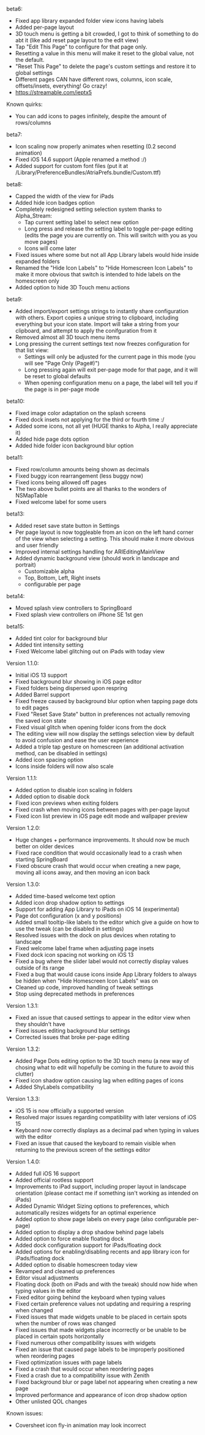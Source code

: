 beta6:
- Fixed app library expanded folder view icons having labels
- Added per-page layout
- 3D touch menu is getting a bit crowded, I got to think of something to do abt it (like add reset page layout to the edit view)
- Tap "Edit This Page" to configure for that page only.
- Resetting a value in this menu will make it reset to the global value, not the default. 
- "Reset This Page" to delete the page's custom settings and restore it to global settings
- Different pages CAN have different rows, columns, icon scale, offsets/insets, everything! Go crazy!
- https://streamable.com/ieptx5

Known quirks:
- You can add icons to pages infinitely, despite the amount of rows/columns

beta7:
- Icon scaling now properly animates when resetting (0.2 second animation)
- Fixed iOS 14.6 support (Apple renamed a method :/)
- Added support for custom font files (put it at /Library/PreferenceBundles/AtriaPrefs.bundle/Custom.ttf)

beta8:
- Capped the width of the view for iPads
- Added hide icon badges option
- Completely redesigned setting selection system thanks to Alpha_Stream:
    - Tap current setting label to select new option
    - Long press and release the setting label to toggle per-page editing (edits the page you are currently on. This will switch with you as you move pages)
    - Icons will come later
- Fixed issues where some but not all App Library labels would hide inside expanded folders
- Renamed the "Hide Icon Labels" to "Hide Homescreen Icon Labels" to make it more obvious that switch is intended to hide labels on the homescreen only
- Added option to hide 3D Touch menu actions

beta9:
- Added import/export settings strings to instantly share configuration with others. Export copies a unique string to clipboard, including everything but your icon state. Import will take a string from your clipboard, and attempt to apply the conifguration from it
- Removed almost all 3D touch menu items
- Long pressing the current settings text now freezes configuration for that list view:
    - Settings will only be adjusted for the current page in this mode (you will see "Page Only (Page#)")
    - Long pressing again will exit per-page mode for that page, and it will be reset to global defaults
    - When opening configuration menu on a page, the label will tell you if the page is in per-page mode

beta10:
- Fixed image color adaptation on the splash screens
- Fixed dock insets not applying for the third or fourth time :/
- Added some icons, not all yet (HUGE thanks to Alpha, I really appreciate it)
- Added hide page dots option
- Added hide folder icon background blur option

beta11:
- Fixed row/column amounts being shown as decimals
- Fixed buggy icon rearrangement (less buggy now)
- Fixed icons being allowed off pages
- The two above bullet points are all thanks to the wonders of NSMapTable
- Fixed welcome label for some users

beta13:
- Added reset save state button in Settings
- Per page layout is now toggleable from an icon on the left hand corner of the view when selecting a setting. This should make it more obvious and user friendly
- Improved internal settings handling for ARIEditingMainView
- Added dynamic background view (should work in landscape and portrait)
    - Customizable alpha
    - Top, Bottom, Left, Right insets
    - configurable per page

beta14:
- Moved splash view controllers to SpringBoard
- Fixed splash view controllers on iPhone SE 1st gen

beta15:
- Added tint color for background blur
- Added tint intensity setting
- Fixed Welcome label glitching out on iPads with today view

Version 1.1.0:
- Initial iOS 13 support
- Fixed background blur showing in iOS page editor
- Fixed folders being dispersed upon respring
- Added Barrel support
- Fixed freeze caused by background blur option when tapping page dots to edit pages
- Fixed "Reset Save State" button in preferences not actually removing the saved icon state
- Fixed visual glitch when opening folder icons from the dock
- The editing view will now display the settings selection view by default to avoid confusion and ease the user experience
- Added a triple tap gesture on homescreen (an additional activation method, can be disabled in settings)
- Added icon spacing option
- Icons inside folders will now also scale

Version 1.1.1:
- Added option to disable icon scaling in folders
- Added option to disable dock
- Fixed icon previews when exiting folders
- Fixed crash when moving icons between pages with per-page layout
- Fixed icon list preview in iOS page edit mode and wallpaper preview

Version 1.2.0:
- Huge changes + performance improvements. It should now be much better on older devices
- Fixed race condition that would occasionally lead to a crash when starting SpringBoard
- Fixed obscure crash that would occur when creating a new page, moving all icons away, and then moving an icon back

Version 1.3.0:
- Added time-based welcome text option
- Added icon drop shadow option to settings
- Support for adding App Library to iPads on iOS 14 (experimental)
- Page dot configuration (x and y positions)
- Added small tooltip-like labels to the editor which give a guide on how to use the tweak (can be disabled in settings)
- Resolved issues with the dock on plus devices when rotating to landscape
- Fixed welcome label frame when adjusting page insets
- Fixed dock icon spacing not working on iOS 13
- Fixed a bug where the slider label would not correctly display values outside of its range
- Fixed a bug that would cause icons inside App Library folders to always be hidden when "Hide Homescreen Icon Labels" was on
- Cleaned up code, improved handling of tweak settings
- Stop using deprecated methods in preferences

Version 1.3.1:
- Fixed an issue that caused settings to appear in the editor view when they shouldn't have
- Fixed issues editing background blur settings
- Corrected issues that broke per-page editing

Version 1.3.2:
- Added Page Dots editing option to the 3D touch menu (a new way of chosing what to edit will hopefully be coming in the future to avoid this clutter)
- Fixed icon shadow option causing lag when editing pages of icons
- Added ShyLabels compatibility

Version 1.3.3:
- iOS 15 is now officially a supported version
- Resolved major issues regarding compatibility with later versions of iOS 15
- Keyboard now correctly displays as a decimal pad when typing in values with the editor
- Fixed an issue that caused the keyboard to remain visible when returning to the previous screen of the settings editor

Version 1.4.0:
- Added full iOS 16 support
- Added official rootless support
- Improvements to iPad support, including proper layout in landscape orientation (please contact me if something isn't working as intended on iPads)
- Added Dynamic Widget Sizing options to preferences, which automatically resizes widgets for an optimal experience
- Added option to show page labels on every page (also configurable per-page)
- Added option to display a drop shadow behind page labels
- Added option to force enable floating dock
- Added dock configuration support for iPads/floating dock
- Added options for enabling/disabling recents and app library icon for iPads/floating dock
- Added option to disable homescreen today view
- Revamped and cleaned up preferences
- Editor visual adjustments
- Floating dock (both on iPads and with the tweak) should now hide when typing values in the editor
- Fixed editor going behind the keyboard when typing values
- Fixed certain preference values not updating and requiring a respring when changed
- Fixed issues that made widgets unable to be placed in certain spots when the number of rows was changed
- Fixed issues that made widgets place incorrectly or be unable to be placed in certain spots horizontally
- Fixed numerous other compatibility issues with widgets
- Fixed an issue that caused page labels to be improperly positioned when reordering pages
- Fixed optimization issues with page labels
- Fixed a crash that would occur when reordering pages
- Fixed a crash due to a compatibility issue with Zenith
- Fixed background blur or page label not appearing when creating a new page
- Improved performance and appearance of icon drop shadow option
- Other unlisted QOL changes

Known issues:
- Coversheet icon fly-in animation may look incorrect
